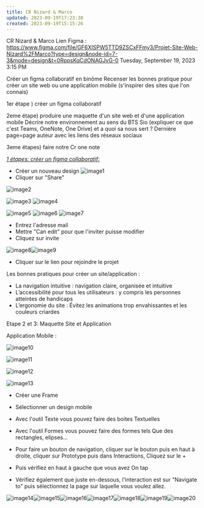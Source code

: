 ```yaml
---
title: CR Nizard & Marco
updated: 2023-09-19T17:23:38
created: 2023-09-19T15:15:26
---
```


CR Nizard & Marco
Lien Figma : <https://www.figma.com/file/GF6XISPW5TTD9ZSCxFFmy3/Projet-Site-Web-Nizard%2FMarco?type=design&node-id=7-3&mode=design&t=0RppsKqCdONAGJvG-0>
Tuesday, September 19, 2023
3:15 PM

Créer un figma collaboratif en binôme
Recenser les bonnes pratique pour créer un site web ou une application mobile (s'inspirer des sites que l'on connais)

1er étape ) créer un figma collaboratif

2eme étape) produire une maquette d'un site web et d'une application mobile
Décrire notre environnement au sens du BTS Sio (expliquer ce que c'est Teams, OneNote, One Drive) et a quoi sa nous sert ?
Dernière page=page auteur avec les liens des réseaux sociaux

3eme étapes) faire notre Cr one note

*<u>1 étapes: créer un figma collaboratif:</u>*

- Créer un nouveau design
![image1](resources/ae9cf137a86b4d9e91388fcbb738f983.png)
- Cliquer sur "Share"

![image2](resources/e79f00ee488b432eaf4af7a1dcc8f3b3.png)

![image3](resources/d3a9b16b07304730a97442a03a0e47ff.png)
![image4](resources/ed0f38fcaf83448bab8fe182fac09de2.png)

![image5](resources/5465326b48e544dfbcda58357e69e378.png)
![image6](resources/14324fe05d2b4dee94063ab494c994c4.png)
![image7](resources/ca40fa3b775b47ea943c032b3a9aafdb.png)

- Entrez l'adresse mail
- Mettre "Can edit" pour que l'inviter puisse modifier
- Cliquez sur invite

![image8](resources/bd64aa3e64214b46813a41aa004b6188.png)![image9](resources/9f9712c9d0144c2285ac5aa84746b72f.png)

- Cliquer sur le lien pour rejoindre
le projet

Les bonnes pratiques pour créer un site/application :
- La navigation intuitive : navigation claire, organisée et intuitive
- L’accessibilité pour tous les utilisateurs : y compris les personnes atteintes de handicaps
- L’ergonomie du site : Évitez les animations trop envahissantes et les couleurs criardes

Etape 2 et 3: Maquette Site et Application

Application Mobile :

![image10](resources/a3f39505f76248b48539c3453684fd7f.png)

![image11](resources/50cba76087dc42478427a10938752a9e.png)

![image12](resources/6d55d799218549d184f54cd2f84329cc.png)

![image13](resources/0a58b065f4d343f19deae190de06abe5.png)
- Créer une Frame

- Sélectionner un design mobile

- Avec l'outil Texte vous pouvez faire des boites
Textuelles

- Avec l'outil Formes vous pouvez faire des formes tels
Que des rectangles, elipses…

- Pour faire un bouton de navigation, cliquer sur le bouton puis en haut à droite, cliquer sur Prototype puis dans Interactions, Cliquez sur le +
- Puis vérifiez en haut à gauche que vous avez On tap
- Vérifiez également que juste en-dessous, l'interaction est sur "Navigate to" puis sélectionnez la page sur laquelle vous voulez allez.

![image14](resources/0f75b52f40a04ff8a56c6a5dea5703b2.png)![image15](resources/5ab2c548b1624903a6330e1318bb519a.png)![image16](resources/cef865044b124fa3a7c83392970d8540.png)![image17](resources/3d837f219d8046db90b3a900cd066ea5.png)![image18](resources/bea9e6eb7c6a46c396e37d4b419bc987.png)![image19](resources/f9eb016bb2984e49a9b43b776225b7db.png)![image20](resources/95d12d724b4544d393043c60910f5e28.png)

